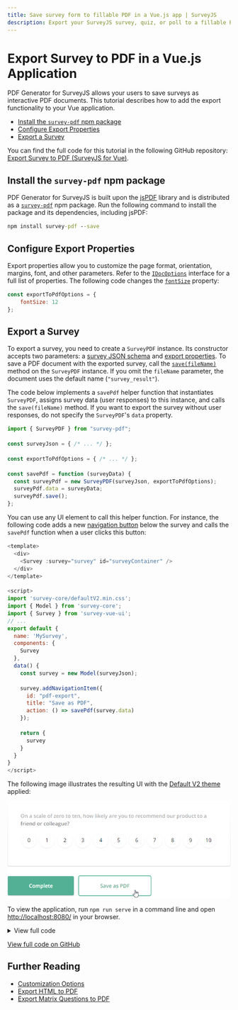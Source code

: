 ```yaml
---
title: Save survey form to fillable PDF in a Vue.js app | SurveyJS
description: Export your SurveyJS survey, quiz, or poll to a fillable PDF form in a Vue application. A step-by-step guide to help you get started.
---
```

# Export Survey to PDF in a Vue.js Application

PDF Generator for SurveyJS allows your users to save surveys as interactive PDF documents. This tutorial describes how to add the export functionality to your Vue application.

- [Install the `survey-pdf` npm package](#install-the-survey-pdf-npm-package)
- [Configure Export Properties](#configure-export-properties)
- [Export a Survey](#export-a-survey)

You can find the full code for this tutorial in the following GitHub repository: <a href="https://github.com/surveyjs/code-examples/tree/main/get-started-pdf/vue" target="blank">Export Survey to PDF (SurveyJS for Vue)</a>.

## Install the `survey-pdf` npm package

PDF Generator for SurveyJS is built upon the <a href="https://github.com/parallax/jsPDF#readme" target="_blank">jsPDF</a> library and is distributed as a <a href="https://www.npmjs.com/package/survey-pdf" target="_blank">`survey-pdf`</a> npm package. Run the following command to install the package and its dependencies, including jsPDF:

```cmd
npm install survey-pdf --save
```

## Configure Export Properties

Export properties allow you to customize the page format, orientation, margins, font, and other parameters. Refer to the [`IDocOptions`](/Documentation/Pdf-Export?id=idocoptions) interface for a full list of properties. The following code changes the [`fontSize`](/Documentation/Pdf-Export?id=idocoptions#fontSize) property:

```js
const exportToPdfOptions = {
    fontSize: 12
};
```

## Export a Survey

To export a survey, you need to create a `SurveyPDF` instance. Its constructor accepts two parameters: a [survey JSON schema](/Documentation/Library?id=design-survey-create-a-simple-survey#define-a-static-survey-model-in-json) and [export properties](#configure-export-properties). To save a PDF document with the exported survey, call the [`save(fileName)`](/Documentation/Pdf-Export?id=surveypdf#save) method on the `SurveyPDF` instance. If you omit the `fileName` parameter, the document uses the default name (`"survey_result"`).

The code below implements a `savePdf` helper function that instantiates `SurveyPDF`, assigns survey data (user responses) to this instance, and calls the `save(fileName)` method. If you want to export the survey without user responses, do not specify the `SurveyPDF`'s `data` property.

```js
import { SurveyPDF } from "survey-pdf";

const surveyJson = { /* ... */ };

const exportToPdfOptions = { /* ... */ };

const savePdf = function (surveyData) {
  const surveyPdf = new SurveyPDF(surveyJson, exportToPdfOptions);
  surveyPdf.data = surveyData;
  surveyPdf.save();
};
```

You can use any UI element to call this helper function. For instance, the following code adds a new [navigation button](/Documentation/Library?id=iaction) below the survey and calls the `savePdf` function when a user clicks this button:

```js
<template>
  <div>
    <Survey :survey="survey" id="surveyContainer" />
  </div>
</template>

<script>
import 'survey-core/defaultV2.min.css';
import { Model } from 'survey-core';
import { Survey } from 'survey-vue-ui';
// ...
export default {
  name: 'MySurvey',
  components: {
    Survey
  },
  data() {
    const survey = new Model(surveyJson);

    survey.addNavigationItem({
      id: "pdf-export",
      title: "Save as PDF",
      action: () => savePdf(survey.data)
    });

    return {
      survey
    }
  }
}
</script>
```

The following image illustrates the resulting UI with the [Default V2 theme](/Documentation/Library?id=get-started-vue#configure-styles) applied:

![Export Survey to PDF - Save as PDF navigation button](images/surveypdf-navigation-button.png)

To view the application, run `npm run serve` in a command line and open [http://localhost:8080/](http://localhost:8080/) in your browser.

<details>
    <summary>View full code</summary>  

```js
<template>
  <div>
    <Survey :survey="survey" id="surveyContainer" />
  </div>
</template>

<script>
import 'survey-core/defaultV2.min.css';
import { StylesManager, Model } from 'survey-core';
import { Survey } from 'survey-vue-ui';
import { SurveyPDF } from 'survey-pdf';

StylesManager.applyTheme("defaultV2");

const surveyJson = {
  // ...
};

const exportToPdfOptions = {
  fontSize: 12
};

const savePdf = function (surveyData) {
  const surveyPdf = new SurveyPDF(surveyJson, exportToPdfOptions);
  surveyPdf.data = surveyData;
  surveyPdf.save();
};

export default {
  name: 'MySurvey',
  components: {
    Survey
  },
  data() {
    const survey = new Model(surveyJson);

    survey.addNavigationItem({
      id: "pdf-export",
      title: "Save as PDF",
      action: () => savePdf(survey.data)
    });

    return {
      survey
    }
  }
}
</script>
```
</details>

<a href="https://github.com/surveyjs/code-examples/tree/main/get-started-pdf/vue" target="blank">View full code on GitHub</a>

## Further Reading

- [Customization Options](/Documentation/Pdf-Export?id=Customization-Options)
- [Export HTML to PDF](/Documentation/Pdf-Export?id=HtmlToPdf)
- [Export Matrix Questions to PDF](/Documentation/Pdf-Export?id=MatrixToPdf)